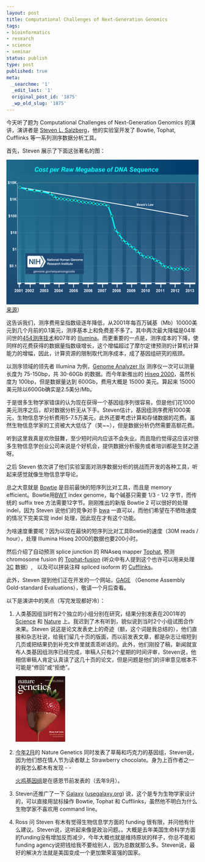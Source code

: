 ```yaml
---
layout: post
title: Computational Challenges of Next-Generation Genomics
tags:
- bioinformatics
- research
- science
- seminar
status: publish
type: post
published: true
meta:
  _searchme: '1'
  _edit_last: '1'
  original_post_id: '1875'
  _wp_old_slug: '1875'
---
```

今天听了题为 Computational Challenges of Next-Generation Genomics 的演讲，演讲者是 <a href="http://bioinformatics.igm.jhmi.edu/salzberg/">Steven L. Salzberg</a>，他的实验室开发了 Bowtie, Tophat, Cufflinks 等一系列测序数据分析工具。

首先，Steven 展示了下面这张著名的图：


![](/images/2011/10/cost_per_megabase.jpg)
<a href="http://www.genome.gov/sequencingcosts/">来源</a>）

这告诉我们，测序费用呈指数级逐年降低，从2001年每百万碱基（Mb）10000美元到几个月前的0.1美元，测序基本上和免费差不多了。其中两次最大降幅是04年问世的<a href="http://en.wikipedia.org/wiki/454_Life_Sciences">454测序技术</a>和07年的 <a href="http://en.wikipedia.org/wiki/Illumina_(company)">Illumina</a>。而更重要的一点是，测序成本的下降，使同样的花费获得的数据量指数级增长，这个增幅超过了摩尔定律预测的计算机计算能力的增幅，因此，计算资源的限制取代测序成本，成了基因组研究的瓶颈。

以测序领域的领先者 Illumina 为例，<a href="http://www.illumina.com/systems/genome_analyzer_iix.ilmn">Genome Analyzer IIx</a> 测序仪一次可以测量长度为 75-150bp，共 30-60Gb 的数据。而今年新推出的 <a href="http://www.illumina.com/systems/hiseq_2000.ilmn">Hiseq 2000</a>，虽然长度为 100bp，但是数据量达到 600Gb，费用大概是 15000 美元。算起来 15000美元除以600Gb确实是2.5美分/Mb。

于是很多生物学家错误的认为现在获得一个基因组序列很容易，但是他们花1000美元测序之后，却对数据分析无从下手。Steven估计，基因组测序费用1000美元，生物信息学分析费用5-7.5万美元，此外还要考虑计算和存储数据的花费。虽然生物信息学家的工资被大大低估了（笑~~），但是数据分析仍然需要高额花费。

听到这里我真是欢欣鼓舞，至少短时间内应该不会失业。而且隐约觉得这应该对很多生物信息学创业公司来说是个好机会，提供数据分析服务或者培训都是生财之道呀。

之后 Steven 依次讲了他们实验室面对测序数据分析的挑战而开发的各种工具，听起来感觉就像生物信息学导论。

总之大意就是 <a href="http://bowtie-bio.sourceforge.net/">Bowtie</a> 是目前最快的短序列比对工具，而且是 memory efficient。Bowtie用<a href="http://en.wikipedia.org/wiki/Burrows%E2%80%93Wheeler_transform">BWT</a> index genome，每个碱基只需要 1/3 - 1/2 字节，而传统的 suffix tree 方法需要12字节。刚刚推出的新版 Bowtie 2 可以很好的处理 indel，因为 Steven 说他们的竞争对手 <a href="http://www.google.com/url?sa=t&amp;source=web&amp;cd=1&amp;ved=0CDsQFjAA&amp;url=http%3A%2F%2Fbio-bwa.sourceforge.net%2F&amp;ei=xDmeTqCgLem80AGU8cnFCQ&amp;usg=AFQjCNEkV0T52Idv0K_Kx4P9q3XSHxhbDw&amp;sig2=qfpvKy19YOEoiA05VZBV2g">bwa</a> 一直可以，而他们希望在不牺牲速度的情况下完美实现 indel 处理，因此现在才有这个功能。

为啥速度重要呢？因为以现在最快的短序列比对工具Bowtie的速度（30M reads / hour），处理 Illumina Hiseq 2000的数据也要200小时。

然后介绍了自动预测 splice junction 的 RNAseq mapper <a href="http://tophat.cbcb.umd.edu/">Tophat</a>, 预测 chromosome fusion 的 <a href="http://tophat-fusion.sourceforge.net/">Tophat-fusion</a> (听众中有人提到这个也许可以用来处理 <a href="http://en.wikipedia.org/wiki/Chromosome_conformation_capture">3C</a> 数据）,   以及可以拼装注释 spliced isoform 的 <a href="http://cufflinks.cbcb.umd.edu/">Cufflinks</a>。

此外，Steven 提到他们正在开发的一个网站，<a href="http://gage.cbcb.umd.edu/">GAGE</a> （Genome Assembly Gold-standard Evaluations），敬请一个月后查看。

以下是演讲中的笑点（写完发现都好冷）：

1. 人类基因组当时有2个独立的小组分别在研究，结果分别发表在2001年的 <a href="http://www.sciencemag.org/content/291/5507/1304.full">Science</a> 和 <a href="http://www.nature.com/nature/journal/v409/n6822/full/409860a0.html">Nature</a> 上。我迟到了木有听到，貌似说到当时2个小组试图合作未果。Steven 说这是论文发表史上的奇迹（额，这个词是我总结的），他们直接和杂志社说，给我们留几十页的版面，而以前发表文章，都是杂志让缩短到几页或把结果扔到补充文件里就乖乖听话的。此外，他们刚投了稿，新闻就宣布人类基因组测序已经完成，审稿人只有2个星期的时间评审，Steven说，他相信审稿人肯定认真读了这几十页的论文，但是问题是他们的评审意见根本不可能是“修回”或“拒绝”。


    ![](/images/2011/10/cacao_nature_genetics.gif)

2. <a href="http://www.nature.com/ng/journal/v43/n2/index.html">今年2月</a>的 Nature Genetics 同时发表了草莓和巧克力的基因组，Steven说，因为他们想在情人节为读者献上 Strawberry chocolate。身为上百作者之一的我怎么都木有发现 - -

    <a href="http://www.plosbiology.org/article/info%3Adoi%2F10.1371%2Fjournal.pbio.1000475">火鸡基因组</a>是在感恩节前发表的（去年9月）。

3. Steven还推广了一下 <a href="http://main.g2.bx.psu.edu/">Galaxy</a> (<a href="http://usegalaxy.org">usegalaxy.org</a>) 说，这个是专为生物学家设计的，可以直接用鼠标操作 Bowtie, Tophat 和 Cufflinks，虽然他不明白为什么生物学家不喜欢用 command line。

4. Ross 问 Steven 有木有觉得生物信息学方面的 funding 很有限，并问他有什么建议。Steven说，这听起来像是政治问题。。大概是去年美国生命科学方面的funding没有增加反而减少，今年大概也就是维持原状的样子，你总不能和funding agency说把钱给我不要给别人，因为总数就那么多。Steven说，最好的解决方法就是美国变成一个更加繁荣富强的国家。
